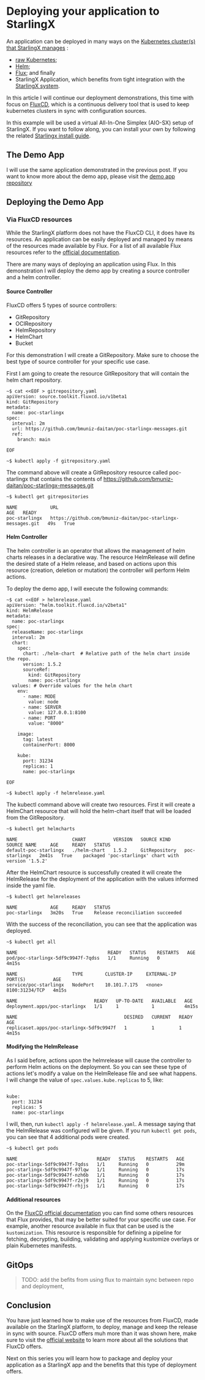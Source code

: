 # Deploying your application to StarlingX

An application can be deployed in many ways on the 
[Kubernetes cluster(s) that StarlingX manages](https://docs.starlingx.io/operations/k8s_cluster.html)
:

- [raw Kubernetes](https://kubernetes.io/docs/tutorials/kubernetes-basics/deploy-app/deploy-intro/);
- [Helm](https://helm.sh/docs/intro/using_helm/#helm-install-installing-a-package);
- [Flux](https://fluxcd.io/); and finally
- StarlingX Application, which benefits from tight integration with the
  [StarlingX system](https://opendev.org/starlingx/config).

In this article I will continue our deployment demonstrations, this time with
focus on [FluxCD](https://fluxcd.io/), which is a continuous delivery tool that
is used to keep kubernetes clusters in sync with configuration sources.

In this example will be used a virtual All-In-One Simplex (AIO-SX) setup of
StarlingX. If you want to follow along, you can install your own by following
the related [Starlingx install guide](https://docs.starlingx.io/deploy_install_guides/release/virtual/automated_install.html#dashboards).


## The Demo App

I will use the same application demonstrated in the previous post. If you want
to know more about the demo app, please visit the
[demo app repository](https://github.com/bmuniz-daitan/poc-starlingx-messages)


## Deploying the Demo App

### Via FluxCD resources

While the StarlingX platform does not have the FluxCD CLI, it does have its
resources. An application can be easily deployed and managed by means of the
resources made available by Flux. For a list of all available Flux resources
refer to the [official documentation](https://fluxcd.io/flux/components/).


There are many ways of deploying an application using Flux. In this demonstration
I will deploy the demo app by creating a source controller and a helm controller.

#### Source Controller

FluxCD offers 5 types of source controllers:

- GitRepository
- OCIRepository
- HelmRepository
- HelmChart
- Bucket

For this demonstration I will create a GitRepository. Make sure to choose the
best type of source controller for your specific use case.

First I am going to create the resource GitRepository that will contain the
helm chart repository.

```shell
~$ cat <<EOF > gitrepository.yaml
apiVersion: source.toolkit.fluxcd.io/v1beta1
kind: GitRepository
metadata:
  name: poc-starlingx
spec:
  interval: 2m
  url: https://github.com/bmuniz-daitan/poc-starlingx-messages.git
  ref: 
    branch: main

EOF

~$ kubectl apply -f gitrepository.yaml
```

The command above will create a GitRepository resource called poc-starlingx that
contains the contents of https://github.com/bmuniz-daitan/poc-starlingx-messages.git

```shell
~$ kubectl get gitrepositories

NAME            URL                                                           AGE   READY
poc-starlingx   https://github.com/bmuniz-daitan/poc-starlingx-messages.git   49s   True
```

#### Helm Controller

The helm controller is an operator that allows the management of helm charts
releases in a declarative way. The resource HelmRelease will define the desired
state of a Helm release, and based on actions upon this resource (creation,
deletion or mutation) the controller will perform Helm actions.

To deploy the demo app, I will execute the following commands:

```shell
~$ cat <<EOF > helmrelease.yaml
apiVersion: "helm.toolkit.fluxcd.io/v2beta1"
kind: HelmRelease
metadata:
  name: poc-starlingx
spec:
  releaseName: poc-starlingx
  interval: 2m
  chart:
    spec:
      chart: ./helm-chart  # Relative path of the helm chart inside the repo.
      version: 1.5.2
      sourceRef:
        kind: GitRepository
        name: poc-starlingx
  values: # Override values for the helm chart
    env:
      - name: MODE
        value: node
      - name: SERVER
        value: 127.0.0.1:8100
      - name: PORT
        value: "8000"

    image:
      tag: latest
      containerPort: 8000

    kube:
      port: 31234
      replicas: 1
      name: poc-starlingx

EOF

~$ kubectl apply -f helmrelease.yaml
```

The kubectl command above will create two resources. First it will create a
HelmChart resource that will hold the helm-chart itself that will be loaded from
the GitRepository.

```shell
~$ kubectl get helmcharts

NAME                    CHART          VERSION   SOURCE KIND     SOURCE NAME     AGE     READY   STATUS
default-poc-starlingx   ./helm-chart   1.5.2     GitRepository   poc-starlingx   2m41s   True    packaged 'poc-starlingx' chart with version '1.5.2'

```

After the HelmChart resource is successfully created it will create the
HelmRelease for the deployment of the application with the values informed
inside the yaml file.

```shell
~$ kubectl get helmreleases

NAME            AGE     READY   STATUS
poc-starlingx   3m20s   True    Release reconciliation succeeded
```
With the success of the reconciliation, you can see that the application was
deployed.

```shell
~$ kubectl get all

NAME                                 READY   STATUS    RESTARTS   AGE
pod/poc-starlingx-5df9c9947f-7qdss   1/1     Running   0          4m15s

NAME                    TYPE        CLUSTER-IP     EXTERNAL-IP   PORT(S)          AGE
service/poc-starlingx   NodePort    10.101.7.175   <none>        8100:31234/TCP   4m15s

NAME                            READY   UP-TO-DATE   AVAILABLE   AGE
deployment.apps/poc-starlingx   1/1     1            1           4m15s

NAME                                       DESIRED   CURRENT   READY   AGE
replicaset.apps/poc-starlingx-5df9c9947f   1         1         1       4m15s

```

#### Modifying the HelmRelease

As I said before, actions upon the helmrelease will cause the controller to
perform Helm actions on the deployment. So you can see these type of actions
let's modify a value on the HelmRelease file and see what happens.
I will change the value of `spec.values.kube.replicas` to 5, like:

```shell

kube:
  port: 31234
  replicas: 5
  name: poc-starlingx

```
I will, then, run `kubectl apply -f helmrelease.yaml`. A message saying that the
HelmRelease was configured will be given. If you run `kubectl get pods`,
you can see that 4 additional pods were created.

```shell
~$ kubectl get pods

NAME                             READY   STATUS    RESTARTS   AGE
poc-starlingx-5df9c9947f-7qdss   1/1     Running   0          29m
poc-starlingx-5df9c9947f-97lqw   1/1     Running   0          17s
poc-starlingx-5df9c9947f-nzh6b   1/1     Running   0          17s
poc-starlingx-5df9c9947f-r2xj9   1/1     Running   0          17s
poc-starlingx-5df9c9947f-rhjjs   1/1     Running   0          17s

```

#### Additional resources

On the [FluxCD official documentation](https://fluxcd.io/flux/) you can find
some others resources that Flux provides, that may be better suited for your
specific use case. For example, another resource available in flux that can be used
is the `kustomization`. This resource is responsible for defining a pipeline
for fetching, decrypting, building, validating and applying kustomize overlays
or plain Kubernetes manifests.

## GitOps

> TODO: add the befits from using flux to maintain sync between repo and deployment,
## Conclusion

You have just learned how to make use of the resources from FluxCD, made
available on the StarlingX platform, to deploy, manage and keep the release in
sync with source. FluxCD offers muh more than it was shown here, make sure to
visit the [official website]() to learn more about all the solutions that
FluxCD offers.

Next on this series you will learn how to package and deploy your application
as a StarlingX app and the benefits that this type of deployment offers.